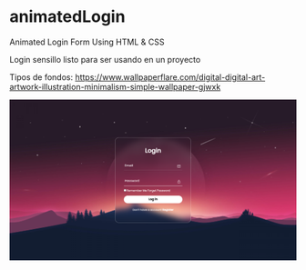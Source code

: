 # animatedLogin
Animated Login Form Using HTML &amp; CSS

Login sensillo listo para ser usando en un proyecto

Tipos de fondos: https://www.wallpaperflare.com/digital-digital-art-artwork-illustration-minimalism-simple-wallpaper-gjwxk

![Previsualización del Login](/preview.png)
